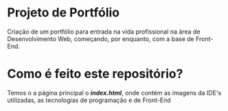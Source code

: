 # Projeto de Portfólio
 Criação de um portfólio para entrada na vida profissional na área de Desenvolvimento Web, começando, por enquanto, com a base de Front-End.

# Como é feito este repositório?
Temos o a página principal o ***index.html***, onde contém as imagens da IDE's utilizadas, as tecnologias de programação e de Front-End 

 
